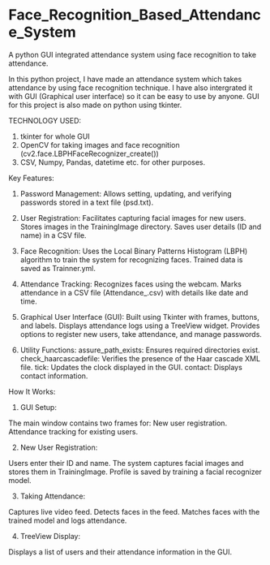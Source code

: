 # Face_Recognition_Based_Attendance_System

A python GUI integrated attendance system using face recognition to take attendance.

In this python project, I have made an attendance system which takes attendance by using face recognition technique. I have also intergrated it with GUI (Graphical user interface) so it can be easy to use by anyone. GUI for this project is also made on python using tkinter.

TECHNOLOGY USED:
1) tkinter for whole GUI
2) OpenCV for taking images and face recognition (cv2.face.LBPHFaceRecognizer_create())
3) CSV, Numpy, Pandas, datetime etc. for other purposes.

Key Features:

1) Password Management:
Allows setting, updating, and verifying passwords stored in a text file (psd.txt).

2) User Registration:
Facilitates capturing facial images for new users.
Stores images in the TrainingImage directory.
Saves user details (ID and name) in a CSV file.

4) Face Recognition:
Uses the Local Binary Patterns Histogram (LBPH) algorithm to train the system for recognizing faces.
Trained data is saved as Trainner.yml.

5) Attendance Tracking:
Recognizes faces using the webcam.
Marks attendance in a CSV file (Attendance_<date>.csv) with details like date and time.

6) Graphical User Interface (GUI):
Built using Tkinter with frames, buttons, and labels.
Displays attendance logs using a TreeView widget.
Provides options to register new users, take attendance, and manage passwords.

7) Utility Functions:
assure_path_exists: Ensures required directories exist.
check_haarcascadefile: Verifies the presence of the Haar cascade XML file.
tick: Updates the clock displayed in the GUI.
contact: Displays contact information.


How It Works:
1) GUI Setup:

The main window contains two frames for:
New user registration.
Attendance tracking for existing users.

2) New User Registration:

Users enter their ID and name.
The system captures facial images and stores them in TrainingImage.
Profile is saved by training a facial recognizer model.

3) Taking Attendance:

Captures live video feed.
Detects faces in the feed.
Matches faces with the trained model and logs attendance.

4) TreeView Display:

Displays a list of users and their attendance information in the GUI.

